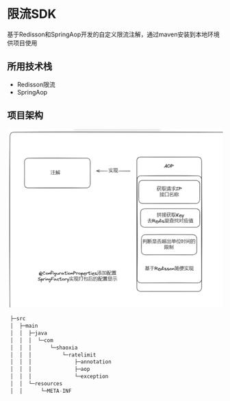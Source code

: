 # 限流SDK

基于Redisson和SpringAop开发的自定义限流注解，通过maven安装到本地环境供项目使用



## **所用技术栈**

- Redisson限流
- SpringAop



## 项目架构



![image-20240615120343123](./markdown-img/README.assets/image-20240615120343123.png)

```c++
 ├─src
 │  ├─main
 │  │  ├─java
 │  │  │  └─com
 │  │  │      └─shaoxia
 │  │  │          └─ratelimit
 │  │  │              ├─annotation
 │  │  │              ├─aop
 │  │  │              └─exception
 │  │  └─resources
 │  │      └─META-INF
```